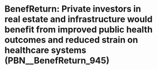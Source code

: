 # BenefReturn: __Private investors in real estate and infrastructure would benefit from improved public health outcomes and reduced strain on healthcare systems__ (PBN__BenefReturn_945)

